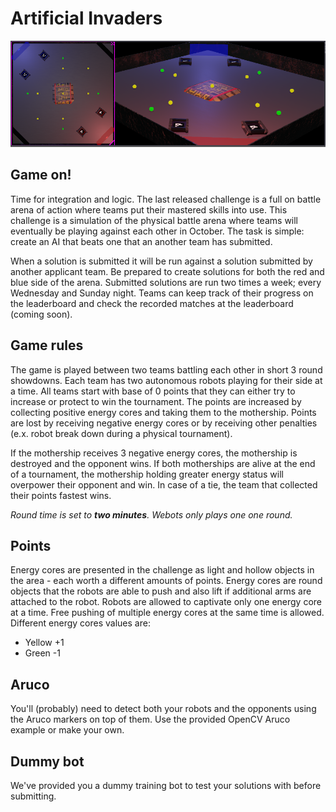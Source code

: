 # Artificial Invaders

![Challenge 3](img/webots_3.png "Webots Challenge 3")


## Game on!

Time for integration and logic. The last released challenge is a full on
battle arena of action where teams put their mastered skills into use. This
challenge is a simulation of the physical battle arena where teams will
eventually be playing against each other in October. The task is simple: create
an AI that beats one that an another team has submitted.

When a solution is submitted it will be run against a solution submitted by
another applicant team. Be prepared to create solutions for both the red and
blue side of the arena. Submitted solutions are run two times a week; every
Wednesday and Sunday night. Teams can keep track of their progress on the
leaderboard and check the recorded matches at the leaderboard (coming soon).

## Game rules

The game is played between two teams battling each other in short 3 round
showdowns. Each team has two autonomous robots playing for their side at a
time. All teams start with base of 0 points that they can either try to
increase or protect to win the tournament. The points are increased by
collecting positive energy cores and taking them to the mothership. Points are
lost by receiving negative energy cores or by receiving other penalties (e.x.
robot break down during a physical tournament).

If the mothership receives 3 negative energy cores, the mothership is destroyed
and the opponent wins. If both motherships are alive at the end of a
tournament, the mothership holding greater energy status will overpower their
opponent and win. In case of a tie, the team that collected their points
fastest wins.

*Round time is set to **two minutes**. Webots only plays one one round.*

## Points

Energy cores are presented in the challenge as light and hollow objects in the
area - each worth a different amounts of points. Energy cores are round
objects that the robots are able to push and also lift if additional arms are
attached to the robot. Robots are allowed to captivate only one energy core at
a time. Free pushing of multiple energy cores at the same time is allowed.
Different energy cores values are:

- Yellow +1
- Green -1

## Aruco
You'll (probably) need to detect both your robots and the opponents using the Aruco markers on top of them. Use the provided OpenCV Aruco example or make your own.

## Dummy bot
We've provided you a dummy training bot to test your solutions with before submitting.
